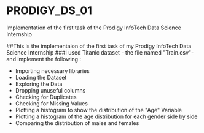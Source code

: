 # PRODIGY_DS_01
Implementation of the first task of the Prodigy InfoTech Data Science Internship

##This is the implementaion of the first task of my Prodigy InfoTech Data Science Internship
###I used Titanic dataset - the file named "Train.csv"- and implement the following :
- Importing necessary libraries
- Loading the Dataset
- Exploring the Data
- Dropping unuseful columns
- Checking for Duplicates
- Checking for Missing Values
- Plotting a histogram to show the distribution of the "Age" Variable
- Plotting a histogram of the age distribution for each gender side by side
- Comparing the distribution of males and females
